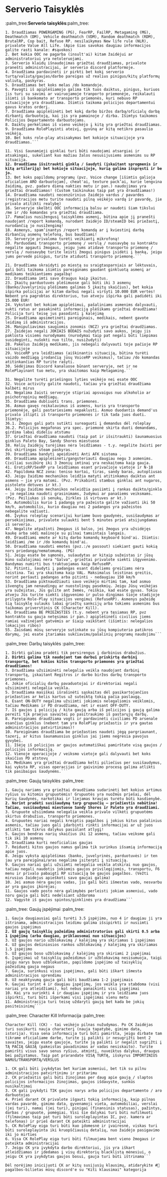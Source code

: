 # Serverio Taisyklės

:palm\_tree:**Serverio taisyklės**:palm\_tree:

````1.
1. Draudžiamas POWERGAMING (PG), FearRP, FailRP, Metagaming (MG), Deathmatch (DM), Vehicle deathmatch (VDM), Random deathmatch (RDM), BrutalRP, Cop bait, Refuse RP. nesilaikymas New life rule (NLR), privalote Value All Life. (Apie šias savokas daugiau informacijos galite rasti kanale: #sąvokos)
2. Bet kokia OOC ne pagarba (insult'ai) kitam žaidėjui ar administratoriui yra netoleruojami. 
3. Serverio klaidų išnaudojimas griežtai draudžiamas, privalote pranešti administracijai, ar serverio discord platformoje.
4. Draudžiama pardavinėti ir pirkti bet kokį serverio turtą/valiutą/gaujas/darbo pareigas už realius pinigus/kitų platformų valiutą, paskyras.
5. Draudžiamas bet koks melas /do komandoje. 
6. Pavogti iš apiplėšiamojo galima tik tuos daiktus, pinigus, kuriuos jis turi su savimi ar vairuojamoje tranporto priemonėje, reikalauti išimti iš bankomato ar transporto priemonės, kuri nebuvo RP situacijoje yra draudžiama. Išimtis taikoma policijos departamentui gavus kratos orderį.
7. Draudžiama apiplėšinėti bet kokį darbo biržos darbą/oficialų darbą dirbantį darbuotoją, kai jis yra pamainoje / dirba. Išimtys taikomos Policijos Departamento darbuotojams.
8. Daiktų perkėlimas iš vieno veikėjo į kitą yra griežtai draudžiamas. 
9. Draudžiama RolePlayinti ateivį, gyvūną ar kitą netikro pasaulio veikėją. 
10. Bet koks role-play atsisakymas bet kokioje situacijoje yra draudžiamas.```
````

<pre class="language-11."><code class="lang-11.">11. Visi šaunamieji ginklai turi būti naudojami atsargiai ir atsakingai, sukeliant kuo mažiau žalos nesusijusiems asmenims su RP situacija.
<strong>12. Draudžiama išsitraukti ginklą / šaudyti (įskaitant sprogmenis ir kitą artileriją) bet kokioje situacijoje, kurią galima išspręsti ir be jo. 
</strong>13. Bet koks papildomų programų (pvz. Voice change [išimtis galioja oficialiem ARO darbuotojam], cheat'ai, texture pack’ai, kurie lengvina žaidimą, pvz. padaro dieną nakties metu ir pan.) naudojimas yra griežtai draudžiamas! (Custom taikinukas taip pat yra draudžiamas!) 
14. Draudžiama naudoti necenzūrinius žaidėjo vardus / pavardes (registracijos metu turite naudoti pilną veikėjo vardą ir pavardę, jie privalo atitikti realybę)
16. Serveryje skelbti OOC informaciją balsu ar naudoti šiam tikslui /me ir /do komandas yra griežtai draudžiama.
17. Pamačius nusižengusį taisyklėms asmenį, būtina apie jį pranešti naudojant /report komandą, nurodant žaidėjo ID/steamID bei priežastį, nurodančią jo nusižengimą! 
18. Asmenys, spam‘inantys /report komandą ar į kviestinį darbą dirbančių asmenų telefoną, bus baudžiami! 
19. Serveryje privaloma turėti veikiantį mikrofoną! 
20. Parduodami transporto priemonę / verslą / nuosavybę su kontraktu negalite apgauti žmogaus, jeigu jums atidavė transporto priemonę / verslą / nuosavybę turite leisti žmogui pinigus įsidėti į banką, jeigu jums pervedė pinigus, turite atiduoti transporto priemonę.```
</code></pre>

````21.
21. Draudžiama skraidyti po miestą su sraigtasparniais ar lėktuvais, gali būti taikoma išimtis pareigūnams gaudant ginkluotą asmenį ar medikams teikiantiems pagalbą!
22. Draudžiama imti savo draugus kaip įkaitus. 
23. Įkaitų parduotuvės plėšimuose gali būti iki 3 asmenų (Banko/Juvelyrinių plėšimams galimas 5 įkaitų skaičius), bet kokia išpirka policijai ar kitam darbui negali viršyti 10.000 EUR vertės! Nebent yra pagrobtas direktorius, tuo atveju išpirka gali padidėti iki 15.000 EUR!
24. Vykstant bet kokiam apiplėšimui, pašaliniams asmenims dalyvauti, sukti ratus ar pasakinėti informaciją plėšikams griežtai draudžiama! Policija turi teisę jus pasodinti į kalėjimą 
25. Draudžiama apsimetinėti pareigūnais, medikais, nebent gavote leidimą iš administracijos. 
26. Manipuliavimas saugiomis zonomis (NCZ) yra griežtai draudžiamas. 
27. Žaidėjas negali JOKIAIS BŪDAIS nužudyti savo aukos, jeigu jis paklūsta visiems nurodymams (nurodymai taip pat negali būti liepimas susideginti, nušokti nuo tilto, nusižudyti) 
28. Pakėlus žaidėją medikams, jis nebegali dalyvauti toje pačioje RP situacijoje 
29. VoiceRP yra leidžiamas (aiškinantis situaciją, būtina turėti vaizdo medžiagą įrodančią jūsų VoiceRP veiksmus), tačiau /do komandas atitinkančias RP turite rašyti. 
30. Sėdėjimas Discord kanaluose būnant serveryje, net ir ne RolePlayinant tuo metu, yra skaitomas kaip Metagaming.```
````

````31.
31. Negalite turėti priešingos lyties veikėjo nei esate OOC 
32. Voice activity galite naudoti, tačiau yra griežtai draudžiama kalbėti mirus
34. Negalima žaisti serveryje stipriai apsvaigus nuo alkoholio ar psichotropinių medžiagų. 
35. Draudžiama dubliuoti trans. priemones. 
36. Asmuo gavęs reikalavimus iš asmens, kuris yra transporto priemonėje, gali pastariesiems nepaklusti. Asmuo duodantis demand'us privalo išlipti iš transporto priemonės ir tik tada juos duoti. Išimtys: 
36.1. Žmogus gali pats sutikti sureaguoti į demandus dėl roleplay 
36.2. Policijos megafonas yra spec. priemonė skirta duoti demandams, girdima labai dideliu atstumu 
37. Griežtai draudžiama naudoti (taip pat ir išsitraukti) šaunamuosius ginklus Paleto Bay, Sandy Shores miestuose
38. Kelių žaidėjų turėjimas nėra leidžiamas - t.y. negalite žaisti per dvi skirtingas steam paskyras. 
39. Draudžiama bandyti apeidinėti Anti AFK sistema .
40. Draudžiama apiplėšinėti/gangsteriauti daugiau negu 3 asmenims. Civiliai susibūrę iki 3 žmonių imtinai yra neskaitoma kaip gauja.
41. EroticRP/SexRP yra leidžiamas esant privačioje vietoje ir N-18
42. Papildoma NCZ zona: teniso kortai, tiras, sandy baras, autopliusas
43. Jeigu žaidimo mechanikos leidžia matyti atitinkamus daiktus ant asmens – jie yra matomi. (Pvz. Prikabinti stambus ginklai ant nugaros, pistoleto dėtuves ir kt.)
44. Jeigu žaidimo mechanikos neleidžia pasiimti į rankas daikto/ginklo – jo negalima naudoti grasinimams, žudymui ar panašiems veiksmams. (Pvz. Peiliukas iš senukų, žirkles iš virtuves ar kt.)
45. Automobilis kurio 1 padangą yra pažeista galite važiuoti iki 50 km/h, automobilis, kurio daugiau nei 2 padangos yra pažeistos nebegalite važiuoti.
46. Įvykus roleplay scenarijui kuriame buvo gaudynės, susišaudymas ar persekiojimas, privalote sulaukti bent 5 minutes prieš atsijungdamas iš serverio.
47. Negalite atpažinti žmogaus iš balso, jei žmogus yra užsidėjęs kaukę arba sėdi mašinoje su pilnai tamsintais langais.
49. Draudžiami emote ar kitų darbo komandų keyboard bind'ai. Išimtis: leidžiami /me ir /do komandų bind'ai.
50. Draudžiama naudoti emotes (pvz.:/e passout) siekiant gauti kokią nors priedangą/nematomumą. (PG)
51. Jeigu esate be sąmonės, sušaudytas ar kitaip sužeistas ir jūsų kūno sužalojimai nėra "Galva", griežtai privalote siekti išgyvenimo. Bandymas numirti bus traktuojamas kaip RefuseRP.
52. Pitinti, šaudyti į padangas esant dideliems greičiams nėra leistina. Tai yra skaitoma kaip VAL. Maksimalus leistinas greitis, norint peršauti padangas arba pitinti - nedaugiau 150 km/h
53. Draudžiama piktnaudžiauti savo veikėjo mirtimi tam, kad asmuo išvengtų jam nenaudingų ar nuostolingų pasekmių. Jeigu Jūsų veikėjas yra sužeistas, Jūs gulite ant žemės, reiškia, kad esate gyvas. Tokiu atveju Jūs turite siekti išgyvenimo ir pulso dingimas šioje stadijoje prilygsta Role-Play situacijos vengimui (RefuseRP). Asmenys pažeidę šią taisyklę sulauks labai griežtų sankcijų arba tokiems asmenims bus taikomas priverstinis CK (Character Kill).
54. Draudžiama BE PRIEŽASTIES (t.y. nebent yra tęsiamas RP, pvz kontrakto su gauja netęsimas ir pan.) apiplėšinėti civilius jiems ramiai važinėjant gatvėmis ar šiaip vaikštant (išimtis: nelegalios lokacijos ribos)
55. Žaisdami mūsų serveryje sutinkate su jūsų kompiuterio patikros darymų, jei esate įtariamas sukčiavimu/pašalinių programų naudojimu```
````

:palm\_tree: Darbų taisyklės :palm\_tree:&#x20;

<pre class="language-1."><code class="lang-1.">1. Dirbti galima pradėti tik persirengus į darbinius drabužius. 
<strong>2. Dirbti galima tik naudojant tam darbui priskirtą darbinį transportą, bet kokios kitos transporto priemonės yra griežtai draudžiamos!
</strong>3. Draudžiama užsiiminėti nelegalia veikla naudojant darbinį transportą, įskaitant Regitros ir darbo biržos darbų transporto priemones. 
4. Jokie oficialių darbų pavaduotojai ir direktoriai negali užsiiminėti nelegalia veikla.
5. Draudžiama masiškai išrašinėti sąskaitas dėl pasikartojančios priežasties ar kelis kartus už suteiktą tokią pačia paslaugą. 
6. Esant ON-DUTY negalima užsiimti jokiomis nelegaliomis veiklomis, tačiau Medikams ir PD draudžiama, net ir esant OFF-DUTY.
7. Iš gaujos į policiją / kita gaują arba iš policijos į gaują galima pereiti tik praėjus savaitei po pasitraukimo iš pastarųjų darbų. 
8. Pareigūnams draudžiama vogti ir pardavinėti civiliams PD arsenale esančius ginklus (nebent tam yra RolePlay priežastis ir yra gautas administracijos patvirtinimas)!
10. Pareigūnams draudžiama be priežasties naudoti jėgą pargriaunant, tazerį, ar kitus šaunamuosius ginklus jai jiems negresia pavojus gyvybei. 
11. Išėję iš policijos ar gaujos automatiškai pamirštate visą gaujos / policijos informaciją.
12. Vienoje operacijoje / veiksmo vietoje gali dalyvauti bet koks skaičius PD atstovų
13. Medikams yra griežtai draudžiama kelti piliečius per susišaudymus, kai vyksta RP, visas operacijas ir gaivinimo procesą galima atlikti tik pasibaigus šaudynėms.```
</code></pre>

:palm\_tree: Gaujų taisyklės :palm\_tree:&#x20;

<pre class="language-1."><code class="lang-1.">1. Gaujų nariams yra griežtai draudžiama sudarinėti bet kokius artimus ryšius su kitomis grupuotėmis! Grupuotės yra nuožmūs priešai, dėl kurių šaudynės, narkotikai ir liejamas kraujas turėtu būti kasdienybė. 
<strong>2. Norint pradėti susišaudymą tarp grupuočių – priežiestis nebūtina! Tačiau, susišaudymai miestuose Sandy Shores ir Paleto yra draudžiami. 
</strong>3. Grupuote užsiimdama nelegalia veikla privalo vilkėti grupuotėms skirtus drabužius, transporto priemones.
4. Grupuotės nariai negali kreiptis pagalbos į jokius kitus pašalinius asmenis, tačiau juos gali įdarbinti rinkti informacijai ar už juos atlikti tam tikrus dalykus pasiūlant atlygį! 
5. Gaujos bendras narių skaičius iki 12 asmenų, tačiau veiksme gali tik iki 10 asmenų
6. Draudžiama kurti neoficialias gaujas 
7. Reiduoti kitos gaujos namus galima tik surinkus išsamią informaciją apie juos.
8. Jeigu vyksta apiplėšimas (banko, juvelyrinės, parduotuvės) ir ten jau yra pareigūnai/aras negalima įsiterpti į situaciją.
9. Gaujos nariai gali užsiimti nelegalia veikla atskirai nuo gaujos, tačiau negali naudotis jokiomis gaujos privilegijomis, transportu, F6 menu ir privalo pabaigti RP situaciją be gaujos pagalbos. (Vežti mirusius žaidejus apieškoti savo gaujai galima) 
10. Jei asmuo nėra gaujos vadas, jis gali būti išmestas vado, nesvarbu ar yra gaujos įkūrėjas; 
11. Gaujos vado posto nėra galimybės perleisti jokiam asmeniui, vado noru gauja gali būti nedelsiant uždaroma
12. Vagystė iš gaujos spintos/ginklinės yra draudžiama```
</code></pre>

:palm\_tree: Gaujų įspėjimai :palm\_tree:&#x20;

<pre class="language-1."><code class="lang-1.">1. Gauja daugiausiai gali turėti 3.5 įspėjimo, nuo 4 ir daugiau ji yra ištrinama, administracijos leidimu galima išsipirkti ir nusiimti gaujos įspėjimus
<strong>2. Už gaujų taisyklių pažeidimą administratorius gali skirti 0.5 arba 1 įspėjimą (arba daugiau, priklausomai nuo situacijos)
</strong>3. Už gaujos nario užblokavimą / kalėjimą yra skiriamas 1 įspėjimas
4. Už gaujos dešiniosios rankos užblokavimą / kalėjimą yra skiriamas 1.5 įspėjimo
5. Už gaujos boso užblokavimą / kalėjimą yra skiriami 2 įspėjimai
6. Įspėjimai už taisyklių pažeidimus ir užblokavimą nesisumuoja, taigi jeigu narys buvo užblokuotas, papildomo įspėjimo už taisyklių pažeidimą gauja negaus
7. Gauja, surinkusi visus įspėjimus, gali būti iškart išmesta administracijos sprendimu
8. Už neaktyvumą gauja gali būti baudžiama 1-2 įspėjimais
9. Gaujai turint 4 ir daugiau įspėjimų, jos veikla yra stabdoma (visi nariai yra atleidžiami), kol nebus panaikinti visi įspėjimai
10. Kai yra surinkti 4 ir daugiau įspėjimų ir yra leidžiama juos išpirkti, turi būti išperkami visi įspėjimai vienu metu
11. Administracija turi teisę uždaryti gaują bet kada be jokių pasiteisinimų```
</code></pre>

:palm\_tree: Character Kill Informacija :palm\_tree:&#x20;

````Character
Character Kill (CK) - tai veikėjo pilnas nužudymas. Po CK žaidėjas turi susikurti nauja characterį (nauja tapatybė, gimimo data, istorija). Visa sena informacija turi būti pamiršta, jeigu dirbate tam tikrame oficialiame darbe, turite jį palikti ir nesugrįžti bent 2 savaites, jeigu esate gaujoje, turite ją palikti ir negalit sugrįžti į TĄ PAČIĄ GAUJĄ (pakeistas pavadinimas ar vadas nesiskaito). Turite pamiršti visus savo senus ryšius, atmintį, nuveiktus dalykus, draugus bei pažįstamus. Taip pat prarandate VISĄ TURTĄ, išskyrus IMPORTINIUS NAMUS/TRANSPORTĄ/VERSLUS

1. CK gali būti įvykdytas bet kuriam asmeniui, bet tik su pilnu administracijos patvirtinimu ir pritarimu
2. CK priežastis gali būti žinojimas per daug apie gaują / slaptos policijos informacijos žinojimas, gaujos išdavyste, sunkūs nusikaltimai
3. CK gali įvykdyti TIK gaujos narys arba policijos departamento / aro darbuotojas
4. Prieš darant CK privalote išgauti tokią informaciją, kaip pilnas vardas pavardė, gimimo data, gyvenamoji vieta, automobiliai, verslai (jei turi), namai (jei turi), pinigai (finansinis statusas), pažintys, darbas / grupuotė, pomėgiai. Visi šie dalykai turi būti nufilmuoti (filmavimas taip pat turi būti suroleplayintas IC, pvz. kamera ar telefonas) ir prieš darant CK pateikti administracijai
5. CK RolePlay eiga turi būti kuo įdomesnė ir įvairesnė, viskas turi būti suroleplayinta iki kruopščiausių detalių, nuo žaidėjo pasigavimo iki jo mirties
6. Visa CK RolePlay eiga turi būti filmuojama bent vieno žmogaus ir pateikta administracijai
7. Jeigu CK yra įvykdyta darbo direktoriui, jis yra iškart atleidžiamas ir įdedamas į visų direktorių blacklistą mėnesiui, o jeigu CK yra įvykdytas gaujos bosui, gauja turi būti ištrinama```

Dėl norėjimo inicijuoti CK ar kitų susijusių klausimų, atidarykite #🎫pagalbos-bilietas mūsų discord'e su "Kiti klausimai" kategorija
````

